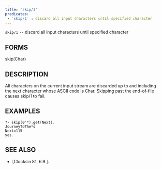 ```yaml
---
title: 'skip/1'
predicates:
 - 'skip/1' : discard all input characters until specified character
---
```

`skip/1` `--` discard all input characters until specified character


## FORMS

skip(Char)


## DESCRIPTION

All characters on the current input stream are discarded up to and including the next character whose ASCII code is Char. Skipping past the end-of-file causes skip/1 to fail.


## EXAMPLES

```
?- skip(0'*),get(Next).
JourneyToThe*s
Next=115
yes.
```


## SEE ALSO

- [Clocksin 81, 6.9 ]. 
